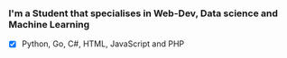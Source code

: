 ### I'm a Student that specialises in Web-Dev, Data science and Machine Learning
 - [x] Python, Go, C#, HTML, JavaScript and PHP
